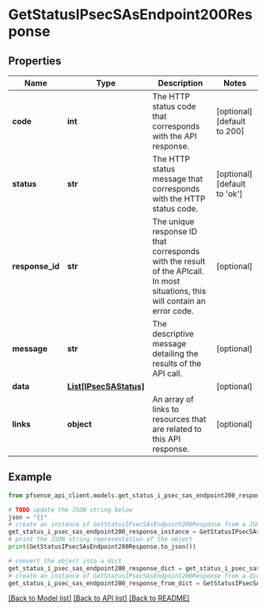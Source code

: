 # GetStatusIPsecSAsEndpoint200Response


## Properties

Name | Type | Description | Notes
------------ | ------------- | ------------- | -------------
**code** | **int** | The HTTP status code that corresponds with the API response. | [optional] [default to 200]
**status** | **str** | The HTTP status message that corresponds with the HTTP status code. | [optional] [default to 'ok']
**response_id** | **str** | The unique response ID that corresponds with the result of the APIcall. In most situations, this will contain an error code. | [optional] 
**message** | **str** | The descriptive message detailing the results of the API call. | [optional] 
**data** | [**List[IPsecSAStatus]**](IPsecSAStatus.md) |  | [optional] 
**links** | **object** | An array of links to resources that are related to this API response. | [optional] 

## Example

```python
from pfsense_api_client.models.get_status_i_psec_sas_endpoint200_response import GetStatusIPsecSAsEndpoint200Response

# TODO update the JSON string below
json = "{}"
# create an instance of GetStatusIPsecSAsEndpoint200Response from a JSON string
get_status_i_psec_sas_endpoint200_response_instance = GetStatusIPsecSAsEndpoint200Response.from_json(json)
# print the JSON string representation of the object
print(GetStatusIPsecSAsEndpoint200Response.to_json())

# convert the object into a dict
get_status_i_psec_sas_endpoint200_response_dict = get_status_i_psec_sas_endpoint200_response_instance.to_dict()
# create an instance of GetStatusIPsecSAsEndpoint200Response from a dict
get_status_i_psec_sas_endpoint200_response_from_dict = GetStatusIPsecSAsEndpoint200Response.from_dict(get_status_i_psec_sas_endpoint200_response_dict)
```
[[Back to Model list]](../README.md#documentation-for-models) [[Back to API list]](../README.md#documentation-for-api-endpoints) [[Back to README]](../README.md)


